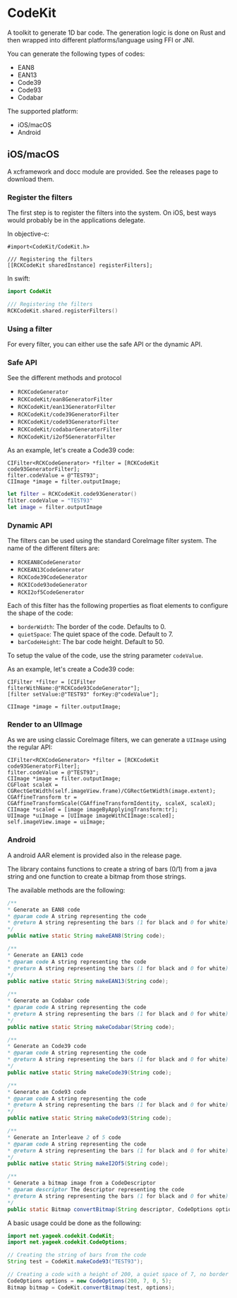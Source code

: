 # CodeKit

A toolkit to generate 1D bar code. The generation logic is done on Rust and then wrapped into
different platforms/language using FFI or JNI.

You can generate the following types of codes:

- EAN8
- EAN13
- Code39
- Code93
- Codabar

The supported platform:

- iOS/macOS
- Android

## iOS/macOS

A xcframework and docc module are provided. See the releases page to download them.

### Register the filters

The first step is to register the filters into the system. On iOS, best ways would probably be
in the applications delegate.

In objective-c:

```objc
#import<CodeKit/CodeKit.h>

/// Registering the filters
[[RCKCodeKit sharedInstance] registerFilters];
```

In swift:

```swift
import CodeKit

/// Registering the filters
RCKCodeKit.shared.registerFilters()
```

### Using a filter

For every filter, you can either use the safe API or the dynamic API.

### Safe API

See the different methods and protocol

- `RCKCodeGenerator`
- `RCKCodeKit/ean8GeneratorFilter`
- `RCKCodeKit/ean13GeneratorFilter`
- `RCKCodeKit/code39GeneratorFilter`
- `RCKCodeKit/code93GeneratorFilter`
- `RCKCodeKit/codabarGeneratorFilter`
- `RCKCodeKit/i2of5GeneratorFilter`

As an example, let's create a Code39 code:

```objc
CIFilter<RCKCodeGenerator> *filter = [RCKCodeKit code93GeneratorFilter];
filter.codeValue = @"TEST93";
CIImage *image = filter.outputImage;
```

```swift
let filter = RCKCodeKit.code93Generator()
filter.codeValue = "TEST93"
let image = filter.outputImage
```

### Dynamic API

The filters can be used using the standard CoreImage filter system.
The name of the different filters are:

- `RCKEAN8CodeGenerator`
- `RCKEAN13CodeGenerator`
- `RCKCode39CodeGenerator`
- `RCKICode93odeGenerator`
- `RCKI2of5CodeGenerator`

Each of this filter has the following properties as float elements to configure the shape
of the code:

- `borderWidth`: The border of the code. Defaults to 0.
- `quietSpace`: The quiet space of the code. Default to 7.
- `barCodeHeight`: The bar code height. Default to 50.

To setup the value of the code, use the string parameter `codeValue`.

As an example, let's create a Code39 code:

```objc
CIFilter *filter = [CIFilter filterWithName:@"RCKCode93CodeGenerator"];
[filter setValue:@"TEST93" forKey:@"codeValue"];

CIImage *image = filter.outputImage;
```

### Render to an UIImage

As we are using classic CoreImage filters, we can generate a `UIImage` using
the regular API:

```objc
CIFilter<RCKCodeGenerator> *filter = [RCKCodeKit code93GeneratorFilter];
filter.codeValue = @"TEST93";
CIImage *image = filter.outputImage;
CGFloat scaleX = CGRectGetWidth(self.imageView.frame)/CGRectGetWidth(image.extent);
CGAffineTransform tr = CGAffineTransformScale(CGAffineTransformIdentity, scaleX, scaleX);
CIImage *scaled = [image imageByApplyingTransform:tr];
UIImage *uiImage = [UIImage imageWithCIImage:scaled];
self.imageView.image = uiImage;
```

### Android

A android AAR element is provided also in the release page.

The library contains functions to create a string of bars (0/1) from a java string
and one function to create a bitmap from those strings.

The available methods are the following:

```java
/**
* Generate an EAN8 code
* @param code A string representing the code
* @return A string representing the bars (1 for black and 0 for white)
*/
public native static String makeEAN8(String code);

/**
* Generate an EAN13 code
* @param code A string representing the code
* @return A string representing the bars (1 for black and 0 for white)
*/
public native static String makeEAN13(String code);

/**
* Generate an Codabar code
* @param code A string representing the code
* @return A string representing the bars (1 for black and 0 for white)
*/
public native static String makeCodabar(String code);

/**
* Generate an Code39 code
* @param code A string representing the code
* @return A string representing the bars (1 for black and 0 for white)
*/
public native static String makeCode39(String code);

/**
* Generate an Code93 code
* @param code A string representing the code
* @return A string representing the bars (1 for black and 0 for white)
*/
public native static String makeCode93(String code);

/**
* Generate an Interleave 2 of 5 code
* @param code A string representing the code
* @return A string representing the bars (1 for black and 0 for white)
*/
public native static String makeI2Of5(String code);

/**
* Generate a bitmap image from a CodeDescriptor
* @param descriptor The descriptor representing the code
* @return A string representing the bars (1 for black and 0 for white)
*/
public static Bitmap convertBitmap(String descriptor, CodeOptions options)
```

A basic usage could be done as the following:

```java
import net.yageek.codekit.CodeKit;
import net.yageek.codekit.CodeOptions;

// Creating the string of bars from the code
String test = CodeKit.makeCode93("TEST93");

// Creating a code with a height of 200, a quiet space of 7, no border and a bar width of 5
CodeOptions options = new CodeOptions(200, 7, 0, 5);
Bitmap bitmap = CodeKit.convertBitmap(test, options);
```
